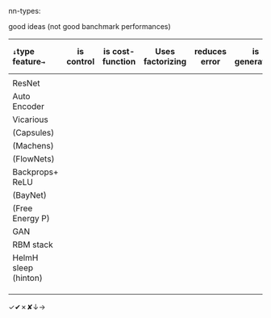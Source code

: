 nn-types:

good ideas (not good banchmark performances)


|`↓`type feature`→`| is control | is cost-function | Uses factorizing| reduces error | is generative | PP's δ | PP's weights | recoder | prob/Bayes|derivative or difference| ff/fb |
|:--------------------|----|-----|-----|----|----|----|----|----|----|----|----|
|                     |    |     |     |    |    |    |    |    |    |    |    |
| ResNet              |    |     |     |    |    |    |    |    |    |    |    |
| Auto Encoder        |    |     |     |    |    |    |    |    |    |    |    |
| Vicarious           |    |     |     |    |    |    |    |    |    |    |    |
| (Capsules)          |    |     |     |    |    |    |    |    |    |    |    |
| (Machens)           |    |     |     |    |    |    |    |    |    |    |    |
| (FlowNets)          |    |     |     |    |    |    |    |    |    |    |    |
| Backprops+<br/>ReLU |    |     |     |    |    |    |    |    |    |    |    |
| (BayNet)            |    |     |     |    |    |    |    |    |    |    |    |
| (Free Energy P)     |    |     |     |    |    |    |    |    |    |    |    |
| GAN                 |    |     |     |    |    |    |    |    |    |    |    |
| RBM stack           |    |     |     |    |    |    |    |    |    |    |    |
| HelmH sleep (hinton)      |    |     |     |    |    |    |    |    |    |    |    |
|                     |    |     |     |    |    |    |    |    |    |    |    |
|                     |    |     |     |    |    |    |    |    |    |    |    |
|                     |    |     |     |    |    |    |    |    |    |    |    |

✓✔︎✗✘↓→

